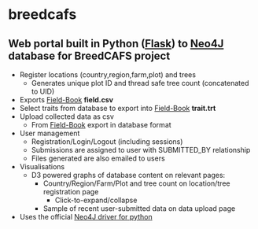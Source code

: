 # breedcafs

## Web portal built in Python ([Flask](https://github.com/pallets/flask)) to [Neo4J](https://github.com/neo4j/neo4j) database for BreedCAFS project  
 * Register locations (country,region,farm,plot) and trees
   * Generates unique plot ID and thread safe tree count (concatenated to UID)
 * Exports [Field-Book](https://github.com/PhenoApps/Field-Book) **field.csv** 
 * Select traits from database to export into [Field-Book](https://github.com/PhenoApps/Field-Book) **trait.trt**
 * Upload collected data as csv
   * From [Field-Book](https://github.com/PhenoApps/Field-Book) export in  database format
 * User management
   * Registration/Login/Logout (including sessions)
   * Submissions are assigned to user with SUBMITTED_BY relationship
   * Files generated are also emailed to users
 * Visualisations
   * D3 powered graphs of database content on relevant pages:
     * Country/Region/Farm/Plot and tree count on location/tree registration page
       * Click-to-expand/collapse
     * Sample of recent user-submitted data on data upload page
 * Uses the official [Neo4J driver for python](https://github.com/neo4j/neo4j-python-driver)

